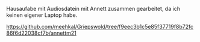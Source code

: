 Hausaufabe mit Audiosdatein mit Annett zusammen gearbeitet, da ich keinen eigener Laptop habe. 

https://github.com/meehkal/Griepswold/tree/f9eec3b1c5e85f37719f8b72fc86f6d22038cf7b/annettm21
